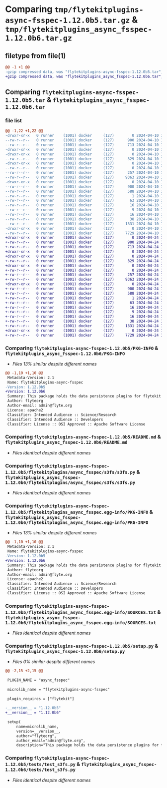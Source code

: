 # Comparing `tmp/flytekitplugins-async-fsspec-1.12.0b5.tar.gz` & `tmp/flytekitplugins_async_fsspec-1.12.0b6.tar.gz`

## filetype from file(1)

```diff
@@ -1 +1 @@
-gzip compressed data, was "flytekitplugins-async-fsspec-1.12.0b5.tar", last modified: Wed Apr 10 17:16:48 2024, max compression
+gzip compressed data, was "flytekitplugins_async_fsspec-1.12.0b6.tar", last modified: Wed Apr 24 18:30:32 2024, max compression
```

## Comparing `flytekitplugins-async-fsspec-1.12.0b5.tar` & `flytekitplugins_async_fsspec-1.12.0b6.tar`

### file list

```diff
@@ -1,22 +1,22 @@
-drwxr-xr-x   0 runner    (1001) docker     (127)        0 2024-04-10 17:16:48.431312 flytekitplugins-async-fsspec-1.12.0b5/
--rw-r--r--   0 runner    (1001) docker     (127)      900 2024-04-10 17:16:48.431312 flytekitplugins-async-fsspec-1.12.0b5/PKG-INFO
--rw-r--r--   0 runner    (1001) docker     (127)      713 2024-04-10 17:16:22.000000 flytekitplugins-async-fsspec-1.12.0b5/README.md
-drwxr-xr-x   0 runner    (1001) docker     (127)        0 2024-04-10 17:16:48.427312 flytekitplugins-async-fsspec-1.12.0b5/flytekitplugins/
-drwxr-xr-x   0 runner    (1001) docker     (127)        0 2024-04-10 17:16:48.431312 flytekitplugins-async-fsspec-1.12.0b5/flytekitplugins/async_fsspec/
--rw-r--r--   0 runner    (1001) docker     (127)      329 2024-04-10 17:16:22.000000 flytekitplugins-async-fsspec-1.12.0b5/flytekitplugins/async_fsspec/__init__.py
-drwxr-xr-x   0 runner    (1001) docker     (127)        0 2024-04-10 17:16:48.431312 flytekitplugins-async-fsspec-1.12.0b5/flytekitplugins/async_fsspec/s3fs/
--rw-r--r--   0 runner    (1001) docker     (127)        0 2024-04-10 17:16:22.000000 flytekitplugins-async-fsspec-1.12.0b5/flytekitplugins/async_fsspec/s3fs/__init__.py
--rw-r--r--   0 runner    (1001) docker     (127)      257 2024-04-10 17:16:22.000000 flytekitplugins-async-fsspec-1.12.0b5/flytekitplugins/async_fsspec/s3fs/constants.py
--rw-r--r--   0 runner    (1001) docker     (127)     9363 2024-04-10 17:16:22.000000 flytekitplugins-async-fsspec-1.12.0b5/flytekitplugins/async_fsspec/s3fs/s3fs.py
-drwxr-xr-x   0 runner    (1001) docker     (127)        0 2024-04-10 17:16:48.431312 flytekitplugins-async-fsspec-1.12.0b5/flytekitplugins_async_fsspec.egg-info/
--rw-r--r--   0 runner    (1001) docker     (127)      900 2024-04-10 17:16:48.000000 flytekitplugins-async-fsspec-1.12.0b5/flytekitplugins_async_fsspec.egg-info/PKG-INFO
--rw-r--r--   0 runner    (1001) docker     (127)      588 2024-04-10 17:16:48.000000 flytekitplugins-async-fsspec-1.12.0b5/flytekitplugins_async_fsspec.egg-info/SOURCES.txt
--rw-r--r--   0 runner    (1001) docker     (127)        1 2024-04-10 17:16:48.000000 flytekitplugins-async-fsspec-1.12.0b5/flytekitplugins_async_fsspec.egg-info/dependency_links.txt
--rw-r--r--   0 runner    (1001) docker     (127)       63 2024-04-10 17:16:48.000000 flytekitplugins-async-fsspec-1.12.0b5/flytekitplugins_async_fsspec.egg-info/entry_points.txt
--rw-r--r--   0 runner    (1001) docker     (127)       16 2024-04-10 17:16:48.000000 flytekitplugins-async-fsspec-1.12.0b5/flytekitplugins_async_fsspec.egg-info/namespace_packages.txt
--rw-r--r--   0 runner    (1001) docker     (127)        9 2024-04-10 17:16:48.000000 flytekitplugins-async-fsspec-1.12.0b5/flytekitplugins_async_fsspec.egg-info/requires.txt
--rw-r--r--   0 runner    (1001) docker     (127)       16 2024-04-10 17:16:48.000000 flytekitplugins-async-fsspec-1.12.0b5/flytekitplugins_async_fsspec.egg-info/top_level.txt
--rw-r--r--   0 runner    (1001) docker     (127)       38 2024-04-10 17:16:48.431312 flytekitplugins-async-fsspec-1.12.0b5/setup.cfg
--rw-r--r--   0 runner    (1001) docker     (127)     1331 2024-04-10 17:16:47.000000 flytekitplugins-async-fsspec-1.12.0b5/setup.py
-drwxr-xr-x   0 runner    (1001) docker     (127)        0 2024-04-10 17:16:48.431312 flytekitplugins-async-fsspec-1.12.0b5/tests/
--rw-r--r--   0 runner    (1001) docker     (127)     7729 2024-04-10 17:16:22.000000 flytekitplugins-async-fsspec-1.12.0b5/tests/test_s3fs.py
+drwxr-xr-x   0 runner    (1001) docker     (127)        0 2024-04-24 18:30:32.221188 flytekitplugins_async_fsspec-1.12.0b6/
+-rw-r--r--   0 runner    (1001) docker     (127)      900 2024-04-24 18:30:32.221188 flytekitplugins_async_fsspec-1.12.0b6/PKG-INFO
+-rw-r--r--   0 runner    (1001) docker     (127)      713 2024-04-24 18:30:04.000000 flytekitplugins_async_fsspec-1.12.0b6/README.md
+drwxr-xr-x   0 runner    (1001) docker     (127)        0 2024-04-24 18:30:32.217188 flytekitplugins_async_fsspec-1.12.0b6/flytekitplugins/
+drwxr-xr-x   0 runner    (1001) docker     (127)        0 2024-04-24 18:30:32.221188 flytekitplugins_async_fsspec-1.12.0b6/flytekitplugins/async_fsspec/
+-rw-r--r--   0 runner    (1001) docker     (127)      329 2024-04-24 18:30:04.000000 flytekitplugins_async_fsspec-1.12.0b6/flytekitplugins/async_fsspec/__init__.py
+drwxr-xr-x   0 runner    (1001) docker     (127)        0 2024-04-24 18:30:32.221188 flytekitplugins_async_fsspec-1.12.0b6/flytekitplugins/async_fsspec/s3fs/
+-rw-r--r--   0 runner    (1001) docker     (127)        0 2024-04-24 18:30:04.000000 flytekitplugins_async_fsspec-1.12.0b6/flytekitplugins/async_fsspec/s3fs/__init__.py
+-rw-r--r--   0 runner    (1001) docker     (127)      257 2024-04-24 18:30:04.000000 flytekitplugins_async_fsspec-1.12.0b6/flytekitplugins/async_fsspec/s3fs/constants.py
+-rw-r--r--   0 runner    (1001) docker     (127)     9363 2024-04-24 18:30:04.000000 flytekitplugins_async_fsspec-1.12.0b6/flytekitplugins/async_fsspec/s3fs/s3fs.py
+drwxr-xr-x   0 runner    (1001) docker     (127)        0 2024-04-24 18:30:32.221188 flytekitplugins_async_fsspec-1.12.0b6/flytekitplugins_async_fsspec.egg-info/
+-rw-r--r--   0 runner    (1001) docker     (127)      900 2024-04-24 18:30:32.000000 flytekitplugins_async_fsspec-1.12.0b6/flytekitplugins_async_fsspec.egg-info/PKG-INFO
+-rw-r--r--   0 runner    (1001) docker     (127)      588 2024-04-24 18:30:32.000000 flytekitplugins_async_fsspec-1.12.0b6/flytekitplugins_async_fsspec.egg-info/SOURCES.txt
+-rw-r--r--   0 runner    (1001) docker     (127)        1 2024-04-24 18:30:32.000000 flytekitplugins_async_fsspec-1.12.0b6/flytekitplugins_async_fsspec.egg-info/dependency_links.txt
+-rw-r--r--   0 runner    (1001) docker     (127)       63 2024-04-24 18:30:32.000000 flytekitplugins_async_fsspec-1.12.0b6/flytekitplugins_async_fsspec.egg-info/entry_points.txt
+-rw-r--r--   0 runner    (1001) docker     (127)       16 2024-04-24 18:30:32.000000 flytekitplugins_async_fsspec-1.12.0b6/flytekitplugins_async_fsspec.egg-info/namespace_packages.txt
+-rw-r--r--   0 runner    (1001) docker     (127)        9 2024-04-24 18:30:32.000000 flytekitplugins_async_fsspec-1.12.0b6/flytekitplugins_async_fsspec.egg-info/requires.txt
+-rw-r--r--   0 runner    (1001) docker     (127)       16 2024-04-24 18:30:32.000000 flytekitplugins_async_fsspec-1.12.0b6/flytekitplugins_async_fsspec.egg-info/top_level.txt
+-rw-r--r--   0 runner    (1001) docker     (127)       38 2024-04-24 18:30:32.221188 flytekitplugins_async_fsspec-1.12.0b6/setup.cfg
+-rw-r--r--   0 runner    (1001) docker     (127)     1331 2024-04-24 18:30:31.000000 flytekitplugins_async_fsspec-1.12.0b6/setup.py
+drwxr-xr-x   0 runner    (1001) docker     (127)        0 2024-04-24 18:30:32.221188 flytekitplugins_async_fsspec-1.12.0b6/tests/
+-rw-r--r--   0 runner    (1001) docker     (127)     7729 2024-04-24 18:30:04.000000 flytekitplugins_async_fsspec-1.12.0b6/tests/test_s3fs.py
```

### Comparing `flytekitplugins-async-fsspec-1.12.0b5/PKG-INFO` & `flytekitplugins_async_fsspec-1.12.0b6/PKG-INFO`

 * *Files 13% similar despite different names*

```diff
@@ -1,10 +1,10 @@
 Metadata-Version: 2.1
 Name: flytekitplugins-async-fsspec
-Version: 1.12.0b5
+Version: 1.12.0b6
 Summary: This package holds the data persistence plugins for flytekit
 Author: flyteorg
 Author-email: admin@flyte.org
 License: apache2
 Classifier: Intended Audience :: Science/Research
 Classifier: Intended Audience :: Developers
 Classifier: License :: OSI Approved :: Apache Software License
```

### Comparing `flytekitplugins-async-fsspec-1.12.0b5/README.md` & `flytekitplugins_async_fsspec-1.12.0b6/README.md`

 * *Files identical despite different names*

### Comparing `flytekitplugins-async-fsspec-1.12.0b5/flytekitplugins/async_fsspec/s3fs/s3fs.py` & `flytekitplugins_async_fsspec-1.12.0b6/flytekitplugins/async_fsspec/s3fs/s3fs.py`

 * *Files identical despite different names*

### Comparing `flytekitplugins-async-fsspec-1.12.0b5/flytekitplugins_async_fsspec.egg-info/PKG-INFO` & `flytekitplugins_async_fsspec-1.12.0b6/flytekitplugins_async_fsspec.egg-info/PKG-INFO`

 * *Files 13% similar despite different names*

```diff
@@ -1,10 +1,10 @@
 Metadata-Version: 2.1
 Name: flytekitplugins-async-fsspec
-Version: 1.12.0b5
+Version: 1.12.0b6
 Summary: This package holds the data persistence plugins for flytekit
 Author: flyteorg
 Author-email: admin@flyte.org
 License: apache2
 Classifier: Intended Audience :: Science/Research
 Classifier: Intended Audience :: Developers
 Classifier: License :: OSI Approved :: Apache Software License
```

### Comparing `flytekitplugins-async-fsspec-1.12.0b5/flytekitplugins_async_fsspec.egg-info/SOURCES.txt` & `flytekitplugins_async_fsspec-1.12.0b6/flytekitplugins_async_fsspec.egg-info/SOURCES.txt`

 * *Files identical despite different names*

### Comparing `flytekitplugins-async-fsspec-1.12.0b5/setup.py` & `flytekitplugins_async_fsspec-1.12.0b6/setup.py`

 * *Files 0% similar despite different names*

```diff
@@ -2,15 +2,15 @@
 
 PLUGIN_NAME = "async_fsspec"
 
 microlib_name = "flytekitplugins-async-fsspec"
 
 plugin_requires = ["flytekit"]
 
-__version__ = "1.12.0b5"
+__version__ = "1.12.0b6"
 
 setup(
     name=microlib_name,
     version=__version__,
     author="flyteorg",
     author_email="admin@flyte.org",
     description="This package holds the data persistence plugins for flytekit",
```

### Comparing `flytekitplugins-async-fsspec-1.12.0b5/tests/test_s3fs.py` & `flytekitplugins_async_fsspec-1.12.0b6/tests/test_s3fs.py`

 * *Files identical despite different names*

